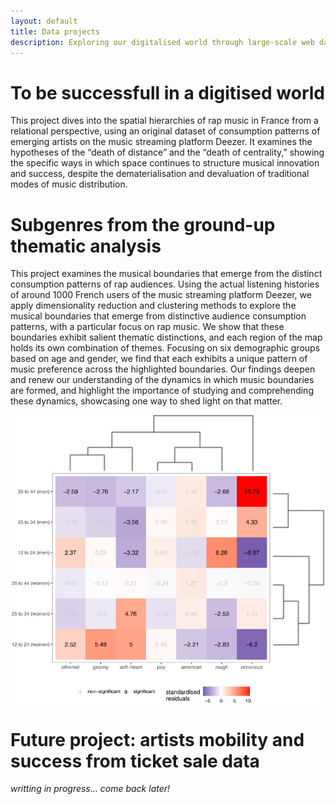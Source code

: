 ```yaml
---
layout: default
title: Data projects
description: Exploring our digitalised world through large-scale web data
---
```


# To be successfull in a digitised world

This project dives into the spatial hierarchies of rap music in France from a relational perspective, using an original dataset of consumption patterns of emerging artists on the music streaming platform Deezer. It examines the hypotheses of the “death of distance” and the “death of centrality,” showing the specific ways in which space continues to structure musical innovation and success, despite the dematerialisation and devaluation of traditional modes of music distribution.

# Subgenres from the ground-up thematic analysis

This project examines the musical boundaries that emerge from the distinct consumption patterns of rap audiences. Using the actual listening histories of around 1000 French users of the music streaming platform Deezer, we apply dimensionality reduction and clustering methods to explore the musical boundaries that emerge from distinctive audience consumption patterns, with a particular focus on rap music. We show that these boundaries exhibit salient thematic distinctions, and each region of the map holds its own combination of themes. Focusing on six demographic groups based on age and gender, we find that each exhibits a unique pattern of music preference across the highlighted boundaries. Our findings deepen and renew our understanding of the dynamics in which music boundaries are formed, and highlight the importance of studying and comprehending these dynamics, showcasing one way to shed light on that matter.

<p align="center">
  <img src="https://raw.githubusercontent.com/m-boualami/m-boualami.github.io/refs/heads/master/assets/images/heatmap.jpg" 
    alt="Heatmap showcasing different subgenre preferences based on age and gender"
    width="500"/>
</p>

# Future project: artists mobility and success from ticket sale data

*writting in progress... come back later!*


